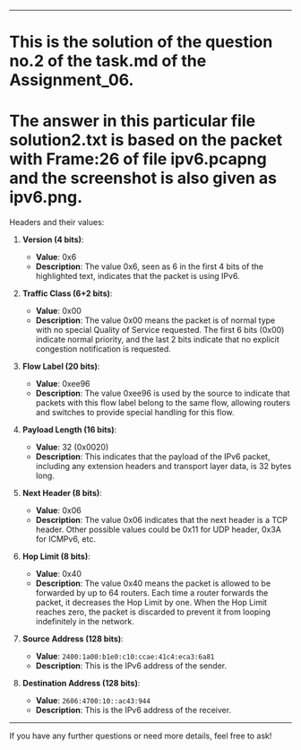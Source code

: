 

---

# This is the solution of the question no.2 of the task.md of the Assignment_06.

# The answer in this particular file solution2.txt is based on the packet with Frame:26 of file ipv6.pcapng and the screenshot is also given as ipv6.png.

Headers and their values:
1) **Version (4 bits)**:
    - **Value**: 0x6
    - **Description**: The value 0x6, seen as 6 in the first 4 bits of the highlighted text, indicates that the packet is using IPv6.

2) **Traffic Class (6+2 bits)**:
    - **Value**: 0x00
    - **Description**: The value 0x00 means the packet is of normal type with no special Quality of Service requested. The first 6 bits (0x00) indicate normal priority, and the last 2 bits indicate that no explicit congestion notification is requested.

3) **Flow Label (20 bits)**:
    - **Value**: 0xee96
    - **Description**: The value 0xee96 is used by the source to indicate that packets with this flow label belong to the same flow, allowing routers and switches to provide special handling for this flow.

4) **Payload Length (16 bits)**:
    - **Value**: 32 (0x0020)
    - **Description**: This indicates that the payload of the IPv6 packet, including any extension headers and transport layer data, is 32 bytes long.

5) **Next Header (8 bits)**:
    - **Value**: 0x06
    - **Description**: The value 0x06 indicates that the next header is a TCP header. Other possible values could be 0x11 for UDP header, 0x3A for ICMPv6, etc.

6) **Hop Limit (8 bits)**:
    - **Value**: 0x40
    - **Description**: The value 0x40 means the packet is allowed to be forwarded by up to 64 routers. Each time a router forwards the packet, it decreases the Hop Limit by one. When the Hop Limit reaches zero, the packet is discarded to prevent it from looping indefinitely in the network.

7) **Source Address (128 bits)**:
    - **Value**: `2400:1a00:b1e0:c10:ccae:41c4:eca3:6a81`
    - **Description**: This is the IPv6 address of the sender.

8) **Destination Address (128 bits)**:
    - **Value**: `2606:4700:10::ac43:944`
    - **Description**: This is the IPv6 address of the receiver.

---

If you have any further questions or need more details, feel free to ask!